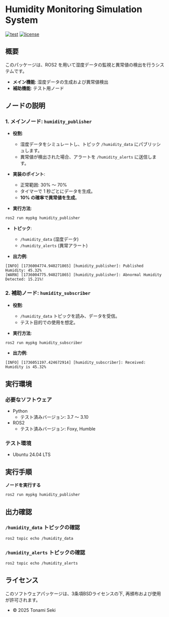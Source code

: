 # Humidity Monitoring Simulation System

[![test](https://github.com/STonami/mypkg/actions/workflows/test.yml/badge.svg)](https://github.com/STonami/mypkg/actions/workflows/test.yml)
[![license](https://img.shields.io/badge/license-BSD--3--Clause-green?style=flat)](https://github.com/STonami/mypkg?tab=BSD-3-Clause-1-ov-file)

## 概要
このパッケージは、ROS2 を用いて湿度データの監視と異常値の検出を行うシステムです。

- **メイン機能**: 湿度データの生成および異常値検出
- **補助機能**: テスト用ノード

## ノードの説明

### 1. **メインノード: `humidity_publisher`**

- **役割**:
  - 湿度データをシミュレートし、トピック `/humidity_data` にパブリッシュします。
  - 異常値が検出された場合、アラートを `/humidity_alerts` に送信します。

- **実装のポイント**:
  - 正常範囲: 30% ～ 70%
  - タイマーで 1 秒ごとにデータを生成。
  - **10% の確率で異常値を生成**。

- **実行方法**:
```bash
ros2 run mypkg humidity_publisher
```

- **トピック**:
  - `/humidity_data` (湿度データ)
  - `/humidity_alerts` (異常アラート)

- **出力例**:
```
[INFO] [1736004774.940271865] [humidity_publisher]: Published Humidity: 45.32%
[WARN] [1736004775.940271865] [humidity_publisher]: Abnormal Humidity Detected: 15.21%!
```

### 2. **補助ノード: `humidity_subscriber`**

- **役割**: 
  - `/humidity_data` トピックを読み、データを受信。
  - テスト目的での使用を想定。

- **実行方法**:
```bash
ros2 run mypkg humidity_subscriber
```

- **出力例**:
```
[INFO] [1736051197.424672914] [humidity_subscriber]: Received: Humidity is 45.32%
```

## 実行環境

### 必要なソフトウェア
- Python
  - テスト済みバージョン: 3.7 ～ 3.10
- ROS2
  - テスト済みバージョン: Foxy, Humble

### テスト環境
- Ubuntu 24.04 LTS

## 実行手順

**ノードを実行する**
```bash
ros2 run mypkg humidity_publisher
```

## 出力確認

### `/humidity_data` トピックの確認
```bash
ros2 topic echo /humidity_data
```

### `/humidity_alerts` トピックの確認
```bash
ros2 topic echo /humidity_alerts
```

## ライセンス
このソフトウェアパッケージは、3条項BSDライセンスの下, 再頒布および使用が許可されます。

- © 2025 Tonami Seki

